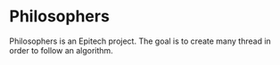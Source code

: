 # Philosophers
Philosophers is an Epitech project. The goal is to create many thread in order to follow an algorithm.

